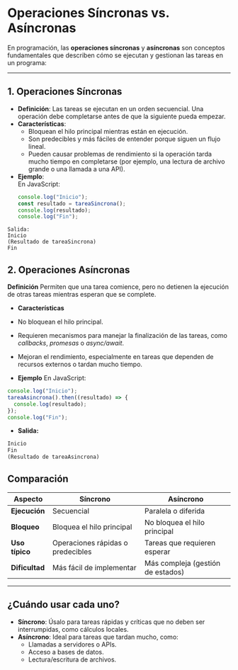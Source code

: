 
# Operaciones Síncronas vs. Asíncronas

En programación, las **operaciones síncronas** y **asíncronas** son conceptos fundamentales que describen cómo se ejecutan y gestionan las tareas en un programa:

---

## 1. Operaciones Síncronas
- **Definición**: Las tareas se ejecutan en un orden secuencial. Una operación debe completarse antes de que la siguiente pueda empezar.
- **Características**:
  - Bloquean el hilo principal mientras están en ejecución.
  - Son predecibles y más fáciles de entender porque siguen un flujo lineal.
  - Pueden causar problemas de rendimiento si la operación tarda mucho tiempo en completarse (por ejemplo, una lectura de archivo grande o una llamada a una API).
- **Ejemplo**:  
  En JavaScript:
  ```javascript
  console.log("Inicio");
  const resultado = tareaSincrona();
  console.log(resultado);
  console.log("Fin");
```
Salida:
Inicio
(Resultado de tareaSincrona)
Fin
```

## 2. Operaciones Asíncronas
 **Definición**
Permiten que una tarea comience, pero no detienen la ejecución de otras tareas mientras esperan que se complete.

- **Características**
- No bloquean el hilo principal.
- Requieren mecanismos para manejar la finalización de las tareas, como *callbacks*, *promesas* o *async/await*.
- Mejoran el rendimiento, especialmente en tareas que dependen de recursos externos o tardan mucho tiempo.

- **Ejemplo**
En JavaScript:
```javascript
console.log("Inicio");
tareaAsincrona().then((resultado) => {
  console.log(resultado);
});
console.log("Fin");
```
- **Salida:**
```markdown
Inicio
Fin
(Resultado de tareaAsincrona)
```
## Comparación

| **Aspecto**         | **Síncrono**                      | **Asíncrono**                     |
|---------------------|------------------------------------|------------------------------------|
| **Ejecución**       | Secuencial                        | Paralela o diferida               |
| **Bloqueo**         | Bloquea el hilo principal         | No bloquea el hilo principal      |
| **Uso típico**      | Operaciones rápidas o predecibles | Tareas que requieren esperar      |
| **Dificultad**      | Más fácil de implementar          | Más compleja (gestión de estados) |

---

## ¿Cuándo usar cada uno?

- **Síncrono**: Úsalo para tareas rápidas y críticas que no deben ser interrumpidas, como cálculos locales.
- **Asíncrono**: Ideal para tareas que tardan mucho, como:
  - Llamadas a servidores o APIs.
  - Acceso a bases de datos.
  - Lectura/escritura de archivos.

